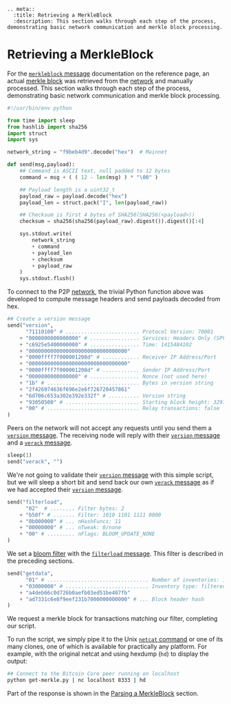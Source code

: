 ```{eval-rst}
.. meta::
  :title: Retrieving a MerkleBlock
  :description: This section walks through each step of the process, demonstrating basic network communication and merkle block processing.
```

# Retrieving a MerkleBlock

For the [`merkleblock` message](../reference/p2p-network-data-messages.md#merkleblock) documentation on the reference page, an actual [merkle block](../resources/glossary.md#merkle-block) was retrieved from the [network](../resources/glossary.md#network) and manually processed.  This section walks through each step of the process, demonstrating basic network communication and merkle block processing.

``` python
#!/usr/bin/env python

from time import sleep
from hashlib import sha256
import struct
import sys

network_string = "f9beb4d9".decode("hex")  # Mainnet

def send(msg,payload):
    ## Command is ASCII text, null padded to 12 bytes
    command = msg + ( ( 12 - len(msg) ) * "\00" )

    ## Payload length is a uint32_t
    payload_raw = payload.decode("hex")
    payload_len = struct.pack("I", len(payload_raw))

    ## Checksum is first 4 bytes of SHA256(SHA256(<payload>))
    checksum = sha256(sha256(payload_raw).digest()).digest()[:4]

    sys.stdout.write(
        network_string
        + command
        + payload_len
        + checksum
        + payload_raw
    )
    sys.stdout.flush()
```

To connect to the P2P [network](../resources/glossary.md#network), the trivial Python function above was developed to compute message headers and send payloads decoded from hex.

``` python
## Create a version message
send("version",
      "71110100" # ........................ Protocol Version: 70001
    + "0000000000000000" # ................ Services: Headers Only (SPV)
    + "c6925e5400000000" # ................ Time: 1415484102
    + "00000000000000000000000000000000"
    + "0000ffff7f000001208d" # ............ Receiver IP Address/Port
    + "00000000000000000000000000000000"
    + "0000ffff7f000001208d" # ............ Sender IP Address/Port
    + "0000000000000000" # ................ Nonce (not used here)
    + "1b" # .............................. Bytes in version string
    + "2f426974636f696e2e6f726720457861"
    + "6d706c653a302e392e332f" # .......... Version string
    + "93050500" # ........................ Starting block height: 329107
    + "00" # .............................. Relay transactions: false
)
```

Peers on the network will not accept any requests until you send them a [`version` message](../reference/p2p-network-control-messages.md#version). The receiving node will reply with their [`version` message](../reference/p2p-network-control-messages.md#version) and a [`verack` message](../reference/p2p-network-control-messages.md#verack).

``` python
sleep(1)
send("verack", "")
```

We're not going to validate their [`version` message](../reference/p2p-network-control-messages.md#version) with this simple script, but we will sleep a short bit and send back our own [`verack` message](../reference/p2p-network-control-messages.md#verack) as if we had accepted their [`version` message](../reference/p2p-network-control-messages.md#version).

``` python
send("filterload",
      "02"  # ........ Filter bytes: 2
    + "b50f" # ....... Filter: 1010 1101 1111 0000
    + "0b000000" # ... nHashFuncs: 11
    + "00000000" # ... nTweak: 0/none
    + "00" # ......... nFlags: BLOOM_UPDATE_NONE
)
```

We set a [bloom filter](../resources/glossary.md#bloom-filter) with the [`filterload` message](../reference/p2p-network-control-messages.md#filterload). This filter is described in the preceding sections.

``` python
send("getdata",
      "01" # ................................. Number of inventories: 1
    + "03000000" # ........................... Inventory type: filtered block
    + "a4deb66c0d726b0aefb03ed51be407fb"
    + "ad7331c6e8f9eef231b7000000000000" # ... Block header hash
)
```

We request a merkle block for transactions matching our filter, completing our script.

To run the script, we simply pipe it to the Unix [`netcat` command](https://en.wikipedia.org/wiki/Netcat) or one of its many clones, one of which is available for practically any platform. For example, with the original netcat and using hexdump (`hd`) to display the output:

``` bash
## Connect to the Bitcoin Core peer running on localhost
python get-merkle.py | nc localhost 8333 | hd
```

Part of the response is shown in the [Parsing a MerkleBlock](../examples/p2p-network-parsing-a-merkleblock.md) section.
